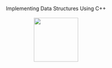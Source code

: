 <p align="center">
  Implementing Data Structures Using C++ <br><br>
  <img width=120 src="https://upload.wikimedia.org/wikipedia/commons/1/18/ISO_C%2B%2B_Logo.svg" >
</p>

